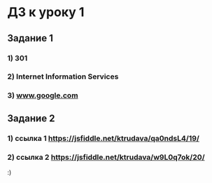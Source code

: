 # ДЗ к уроку 1

## Задание 1
### 1) 301
### 2) Internet Information Services
### 3) www.google.com

## Задание 2
### 1) ссылка 1 https://jsfiddle.net/ktrudava/qa0ndsL4/19/
### 2) ссылка 2 https://jsfiddle.net/ktrudava/w9L0q7ok/20/

:)